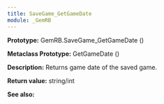 ```yaml
---
title: SaveGame_GetGameDate
module: _GemRB
---
```


**Prototype:** GemRB.SaveGame_GetGameDate ()

**Metaclass Prototype:** GetGameDate ()

**Description:** Returns game date of the saved game.

**Return value:** string/int

**See also:**
